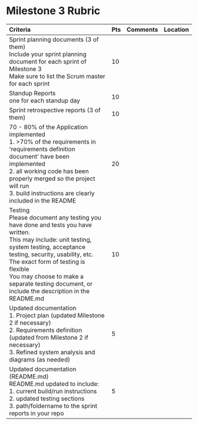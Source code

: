 # Milestone 3 Rubric

| Criteria | Pts | Comments | Location |
| :---     | :---| :---     | :---     |
|Sprint planning documents (3 of them)<br>Include your sprint planning document for each sprint of Milestone 3<br>Make sure to list the Scrum master for each sprint | 10 | | |
|Standup Reports<br>one for each standup day | 10 | | |
|Sprint retrospective reports (3 of them) | 10 | | |
|70 - 80% of the Application implemented<br>1. >70% of the requirements in 'requirements definition document' have been implemented<br>2. all working code has been properly merged so the project will run<br>3. build instructions are clearly included in the README | 20 | | |
|Testing<br>Please document any testing you have done and tests you have written.<br>This may include: unit testing, system testing, acceptance testing, security, usability, etc.<br>The exact form of testing is flexible<br>You may choose to make a separate testing document, or include the description in the README.md | 10 | | |
|Updated documentation<br>1. Project plan (updated Milestone 2 if necessary)<br>2. Requirements definition (updated from Milestone 2 if necessary)<br>3. Refined system analysis and diagrams (as needed) | 5 | | |
|Updated documentation (README.md)<br>README.md updated to include:<br>1. current build/run instructions<br>2. updated testing sections<br>3. path/foldername to the sprint reports in your repo | 5 | | |
